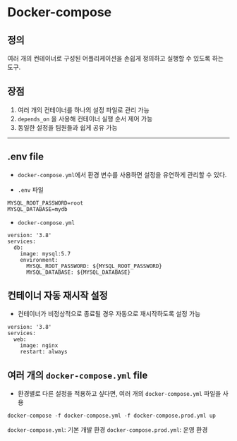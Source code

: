 # Docker-compose

## 정의
여러 개의 컨테이너로 구성된 어플리케이션을 손쉽게 정의하고 실행할 수 있도록 하는 도구.


## 장점

1. 여러 개의 컨테이너를 하나의 설정 파일로 관리 가능
2. `depends_on` 을 사용해 컨테이너 실행 순서 제어 가능
3. 동일한 설정을 팀원들과 쉽게 공유 가능

___

## .env file
* `docker-compose.yml`에서 환경 변수를 사용하면 설정을 유연하게 관리할 수 있다.

* `.env` 파일
```
MYSQL_ROOT_PASSWORD=root
MYSQL_DATABASE=mydb
```
* `docker-compose.yml`
```
version: '3.8'
services:
  db:
    image: mysql:5.7
    environment:
      MYSQL_ROOT_PASSWORD: ${MYSQL_ROOT_PASSWORD}
      MYSQL_DATABASE: ${MYSQL_DATABASE}
```

## 컨테이너 자동 재시작 설정
- 컨테이너가 비정상적으로 종료될 경우 자동으로 재시작하도록 설정 가능
```
version: '3.8'
services:
  web:
    image: nginx
    restart: always
```

## 여러 개의 `docker-compose.yml` file
- 환경별로 다른 설정을 적용하고 싶다면, 여러 개의 `docker-compose.yml` 파일을 사용
```
docker-compose -f docker-compose.yml -f docker-compose.prod.yml up
```
`docker-compose.yml`: 기본 개발 환경
`docker-compose.prod.yml`: 운영 환경